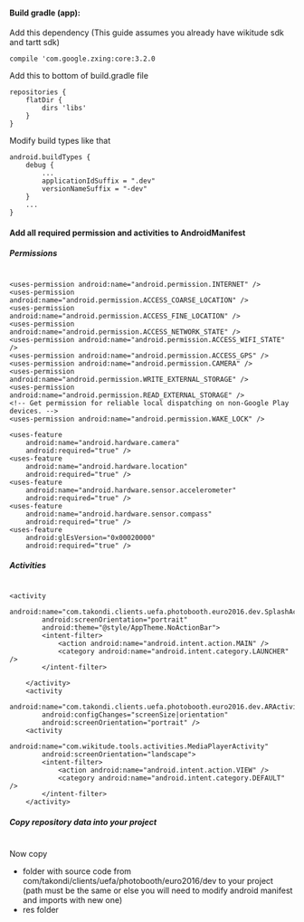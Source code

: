 #### Build gradle (app):
 Add this dependency (This guide assumes you already have wikitude sdk and tartt sdk)

    compile 'com.google.zxing:core:3.2.0


 Add this to bottom of build.gradle file

    repositories {
        flatDir {
            dirs 'libs'
        }
    }

Modify build types like that

    android.buildTypes {
        debug {
            ...
            applicationIdSuffix = ".dev"
            versionNameSuffix = "-dev"
        }
        ...
    }
    
#### Add all required permission and activities to AndroidManifest 

##### Permissions 
#

    <uses-permission android:name="android.permission.INTERNET" />
    <uses-permission android:name="android.permission.ACCESS_COARSE_LOCATION" />
    <uses-permission android:name="android.permission.ACCESS_FINE_LOCATION" />
    <uses-permission android:name="android.permission.ACCESS_NETWORK_STATE" />
    <uses-permission android:name="android.permission.ACCESS_WIFI_STATE" />
    <uses-permission android:name="android.permission.ACCESS_GPS" />
    <uses-permission android:name="android.permission.CAMERA" />
    <uses-permission android:name="android.permission.WRITE_EXTERNAL_STORAGE" />
    <uses-permission android:name="android.permission.READ_EXTERNAL_STORAGE" />
    <!-- Get permission for reliable local dispatching on non-Google Play devices. -->
    <uses-permission android:name="android.permission.WAKE_LOCK" />

    <uses-feature
        android:name="android.hardware.camera"
        android:required="true" />
    <uses-feature
        android:name="android.hardware.location"
        android:required="true" />
    <uses-feature
        android:name="android.hardware.sensor.accelerometer"
        android:required="true" />
    <uses-feature
        android:name="android.hardware.sensor.compass"
        android:required="true" />
    <uses-feature
        android:glEsVersion="0x00020000"
        android:required="true" />
        
##### Activities 
#

    <activity
            android:name="com.takondi.clients.uefa.photobooth.euro2016.dev.SplashActivity"
            android:screenOrientation="portrait"
            android:theme="@style/AppTheme.NoActionBar">
            <intent-filter>
                <action android:name="android.intent.action.MAIN" />
                <category android:name="android.intent.category.LAUNCHER" />
            </intent-filter>

        </activity>
        <activity
            android:name="com.takondi.clients.uefa.photobooth.euro2016.dev.ARActivity"
            android:configChanges="screenSize|orientation"
            android:screenOrientation="portrait" />
        <activity
            android:name="com.wikitude.tools.activities.MediaPlayerActivity"
            android:screenOrientation="landscape">
            <intent-filter>
                <action android:name="android.intent.action.VIEW" />
                <category android:name="android.intent.category.DEFAULT" />
            </intent-filter>
        </activity>

##### Copy repository data into your project
#

Now copy 

 * folder with source code from com/takondi/clients/uefa/photobooth/euro2016/dev to your project (path must be the same or else you will need to modify android manifest and imports with new one)
* res folder

